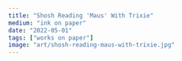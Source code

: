 ```yaml
---
title: "Shosh Reading 'Maus' With Trixie"
medium: "ink on paper"
date: "2022-05-01"
tags: ["works on paper"]
image: "art/shosh-reading-maus-with-trixie.jpg"
---
```

